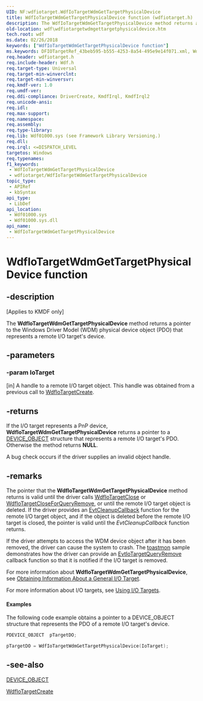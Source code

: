 ```yaml
---
UID: NF:wdfiotarget.WdfIoTargetWdmGetTargetPhysicalDevice
title: WdfIoTargetWdmGetTargetPhysicalDevice function (wdfiotarget.h)
description: The WdfIoTargetWdmGetTargetPhysicalDevice method returns a pointer to the Windows Driver Model (WDM) physical device object (PDO) that represents a remote I/O target's device.
old-location: wdf\wdfiotargetwdmgettargetphysicaldevice.htm
tech.root: wdf
ms.date: 02/26/2018
keywords: ["WdfIoTargetWdmGetTargetPhysicalDevice function"]
ms.keywords: DFIOTargetRef_43beb595-b555-4253-8a54-495e9e14f071.xml, WdfIoTargetWdmGetTargetPhysicalDevice, WdfIoTargetWdmGetTargetPhysicalDevice method, kmdf.wdfiotargetwdmgettargetphysicaldevice, wdf.wdfiotargetwdmgettargetphysicaldevice, wdfiotarget/WdfIoTargetWdmGetTargetPhysicalDevice
req.header: wdfiotarget.h
req.include-header: Wdf.h
req.target-type: Universal
req.target-min-winverclnt: 
req.target-min-winversvr: 
req.kmdf-ver: 1.0
req.umdf-ver: 
req.ddi-compliance: DriverCreate, KmdfIrql, KmdfIrql2
req.unicode-ansi: 
req.idl: 
req.max-support: 
req.namespace: 
req.assembly: 
req.type-library: 
req.lib: Wdf01000.sys (see Framework Library Versioning.)
req.dll: 
req.irql: <=DISPATCH_LEVEL
targetos: Windows
req.typenames: 
f1_keywords:
 - WdfIoTargetWdmGetTargetPhysicalDevice
 - wdfiotarget/WdfIoTargetWdmGetTargetPhysicalDevice
topic_type:
 - APIRef
 - kbSyntax
api_type:
 - LibDef
api_location:
 - Wdf01000.sys
 - Wdf01000.sys.dll
api_name:
 - WdfIoTargetWdmGetTargetPhysicalDevice
---
```


# WdfIoTargetWdmGetTargetPhysicalDevice function


## -description

<p class="CCE_Message">[Applies to KMDF only]</p>

The <b>WdfIoTargetWdmGetTargetPhysicalDevice</b> method returns a pointer to the Windows Driver Model (WDM) physical device object (PDO) that represents a remote I/O target's device.

## -parameters

### -param IoTarget 

[in]
A handle to a remote I/O target object. This handle was obtained from a previous call to <a href="/windows-hardware/drivers/ddi/wdfiotarget/nf-wdfiotarget-wdfiotargetcreate">WdfIoTargetCreate</a>.

## -returns

If the I/O target represents a PnP device, <b>WdfIoTargetWdmGetTargetPhysicalDevice</b> returns a pointer to a <a href="/windows-hardware/drivers/ddi/wdm/ns-wdm-_device_object">DEVICE_OBJECT</a> structure that represents a remote I/O target's PDO. Otherwise the method returns <b>NULL</b>.

A bug check occurs if the driver supplies an invalid object handle.

## -remarks

The pointer that the <b>WdfIoTargetWdmGetTargetPhysicalDevice</b> method returns is valid until the driver calls <a href="/windows-hardware/drivers/ddi/wdfiotarget/nf-wdfiotarget-wdfiotargetclose">WdfIoTargetClose</a> or <a href="/windows-hardware/drivers/ddi/wdfiotarget/nf-wdfiotarget-wdfiotargetcloseforqueryremove">WdfIoTargetCloseForQueryRemove</a>, or until the remote I/O target object is deleted. If the driver provides an <a href="/windows-hardware/drivers/ddi/wdfobject/nc-wdfobject-evt_wdf_object_context_cleanup">EvtCleanupCallback</a> function for the remote I/O target object, and if the object is deleted before the remote I/O target is closed, the pointer is valid until the <i>EvtCleanupCallback</i> function returns.

If the driver attempts to access the WDM device object after it has been removed, the driver can cause the system to crash.  The <a href="/samples/browse/?redirectedfrom=MSDN-samples">toastmon</a> sample demonstrates how the driver can provide an <a href="/windows-hardware/drivers/ddi/wdfiotarget/nc-wdfiotarget-evt_wdf_io_target_query_remove">EvtIoTargetQueryRemove</a> callback function so that it is notified if the I/O target is removed.

For more information about <b>WdfIoTargetWdmGetTargetPhysicalDevice</b>, see <a href="/windows-hardware/drivers/wdf/obtaining-information-about-a-general-i-o-target">Obtaining Information About a General I/O Target</a>. 

For more information about I/O targets, see <a href="/windows-hardware/drivers/wdf/using-i-o-targets">Using I/O Targets</a>.


#### Examples

The following code example obtains a pointer to a DEVICE_OBJECT structure that represents the PDO of a remote I/O target's device. 

```cpp
PDEVICE_OBJECT  pTargetDO;

pTargetDO = WdfIoTargetWdmGetTargetPhysicalDevice(IoTarget);
```

## -see-also

<a href="/windows-hardware/drivers/ddi/wdm/ns-wdm-_device_object">DEVICE_OBJECT</a>



<a href="/windows-hardware/drivers/ddi/wdfiotarget/nf-wdfiotarget-wdfiotargetcreate">WdfIoTargetCreate</a>
